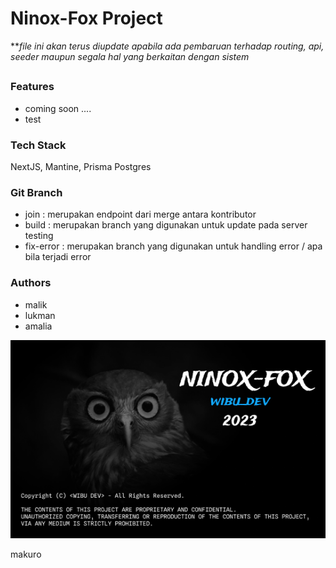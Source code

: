 # Ninox-Fox Project
***file ini akan terus diupdate apabila ada pembaruan terhadap routing, api, seeder maupun segala hal yang berkaitan dengan sistem*

##

### Features
- coming soon ....
- test


### Tech Stack
NextJS, Mantine, Prisma Postgres

### Git Branch
- join : merupakan endpoint dari merge antara kontributor
- build : merupakan branch yang digunakan untuk update pada server testing
- fix-error : merupakan branch yang digunakan untuk handling error / apa bila terjadi error

### Authors
- malik
- lukman
- amalia


![gambar](ninox.png)

makuro
